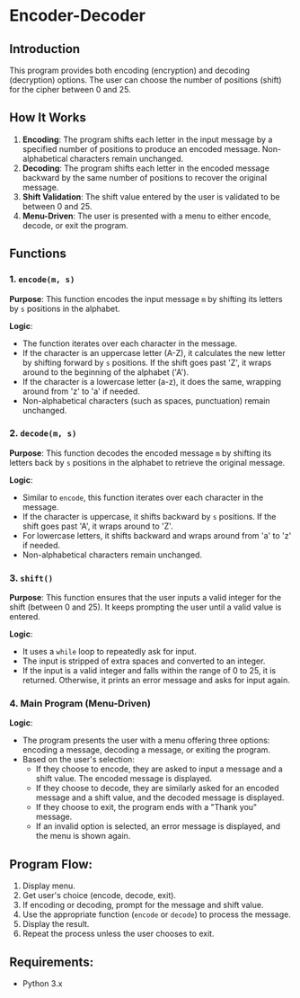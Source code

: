 # Encoder-Decoder

## Introduction
This program provides both encoding (encryption) and decoding (decryption) options. The user can choose the number of positions (shift) for the cipher between 0 and 25.

## How It Works
1. **Encoding**: The program shifts each letter in the input message by a specified number of positions to produce an encoded message. Non-alphabetical characters remain unchanged.
2. **Decoding**: The program shifts each letter in the encoded message backward by the same number of positions to recover the original message.
3. **Shift Validation**: The shift value entered by the user is validated to be between 0 and 25.
4. **Menu-Driven**: The user is presented with a menu to either encode, decode, or exit the program.

## Functions

### 1. `encode(m, s)`
   **Purpose**: This function encodes the input message `m` by shifting its letters by `s` positions in the alphabet.

   **Logic**:
   - The function iterates over each character in the message.
   - If the character is an uppercase letter (A-Z), it calculates the new letter by shifting forward by `s` positions. If the shift goes past 'Z', it wraps around to the beginning of the alphabet ('A').
   - If the character is a lowercase letter (a-z), it does the same, wrapping around from 'z' to 'a' if needed.
   - Non-alphabetical characters (such as spaces, punctuation) remain unchanged.

### 2. `decode(m, s)`
   **Purpose**: This function decodes the encoded message `m` by shifting its letters back by `s` positions in the alphabet to retrieve the original message.
   
   **Logic**:
   - Similar to `encode`, this function iterates over each character in the message.
   - If the character is uppercase, it shifts backward by `s` positions. If the shift goes past 'A', it wraps around to 'Z'.
   - For lowercase letters, it shifts backward and wraps around from 'a' to 'z' if needed.
   - Non-alphabetical characters remain unchanged.

### 3. `shift()`
   **Purpose**: This function ensures that the user inputs a valid integer for the shift (between 0 and 25). It keeps prompting the user until a valid value is entered.

   **Logic**:
   - It uses a `while` loop to repeatedly ask for input.
   - The input is stripped of extra spaces and converted to an integer.
   - If the input is a valid integer and falls within the range of 0 to 25, it is returned. Otherwise, it prints an error message and asks for input again.

### 4. Main Program (Menu-Driven)
   **Logic**:
   - The program presents the user with a menu offering three options: encoding a message, decoding a message, or exiting the program.
   - Based on the user's selection:
     - If they choose to encode, they are asked to input a message and a shift value. The encoded message is displayed.
     - If they choose to decode, they are similarly asked for an encoded message and a shift value, and the decoded message is displayed.
     - If they choose to exit, the program ends with a "Thank you" message.
     - If an invalid option is selected, an error message is displayed, and the menu is shown again.


## Program Flow:
1. Display menu.
2. Get user's choice (encode, decode, exit).
3. If encoding or decoding, prompt for the message and shift value.
4. Use the appropriate function (`encode` or `decode`) to process the message.
5. Display the result.
6. Repeat the process unless the user chooses to exit.

## Requirements:
- Python 3.x

